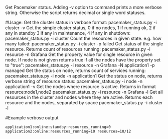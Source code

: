 Get Pacemaker status. Adding -v option to command prints a more verbose string. Otherwise the script returns decimal or single word statuses.

#Usage:
Get the cluster status in verbose format:
	pacemaker_status.py -i cluster -v
Get the simple cluster status,  0 if no nodes, 1 if running ok, 2 if any in standby 3 if any in maintenance, 4 if any in shutdown:
	pacemaker_status.py -i cluster
Count the resources in given state. e.g. how many failed:
	pacemaker_status.py -i cluster -p failed
Get status of the single resource. Returns count of resources running:
	pacemaker_status.py -i resource -n Grafana
Get the property value for single resource in given node. If node is not given returns true if all the nodes have the property set to "true":
	pacemaker_status.py -i resource -n Grafana -N application1 -p managed
Get the status on node, returns count of services running:
	pacemaker_status.py -i node -n application1
Get the status on node, returns verbose string of resource status:
	pacemaker_status.py -i node -n application1 -v
Get the nodes where resource is active. Returns in format resource:node1,node2
	pacemaker_status.py -i resource -n Grafana -l
Get all resources in the cluster and nodes where they are active. Returns each resource and the nodes, separated by space
	pacemaker_status.py -i cluster -l
	
#Example verbose output

	application1:online:standby:resources_running=0 application2:online:resources_running=10 resources=10/12